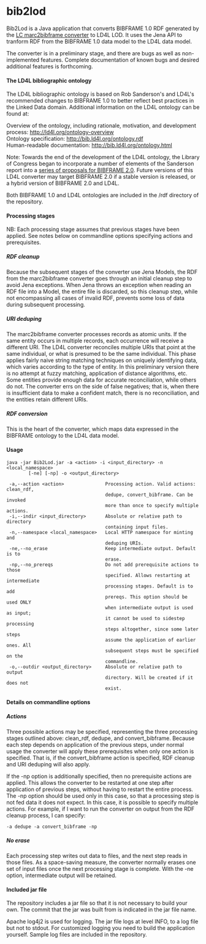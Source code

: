 # bib2lod
Bib2Lod is a Java application that converts BIBFRAME 1.0 RDF generated by the <a href="https://github.com/lcnetdev/marc2bibframe">LC marc2bibframe converter</a> to LD4L LOD. It uses the Jena API to tranform RDF from the BIBFRAME 1.0 data model to the LD4L data model.

The converter is in a preliminary stage, and there are bugs as well as non-implemented features. Complete documentation of known bugs and desired additional features is forthcoming.

#### The LD4L bibliographic ontology ####

The LD4L bibliographic ontology is based on Rob Sanderson's and LD4L's recommended changes to BIBFRAME 1.0 to better reflect best practices in the Linked Data domain. Additional information on the LD4L ontology can be found at:

Overview of the ontology, including rationale, motivation, and development process: http://ld4l.org/ontology-overview<br />
Ontology specification: http://bib.ld4l.org/ontology.rdf<br />
Human-readable documentation: http://bib.ld4l.org/ontology.html<br />

Note: Towards the end of the development of the LD4L ontology, the Library of Congress began to incorporate a number of elements of the Sanderson report into a <a href="https://www.loc.gov/bibframe/docs/index.html">series of proposals for BIBFRAME 2.0</a>. Future versions of this LD4L converter may target BIBFRAME 2.0 if a stable version is released, or a hybrid version of BIBFRAME 2.0 and LD4L.

Both BIBFRAME 1.0 and LD4L ontologies are included in the /rdf directory of the repository.

#### Processing stages ####

NB: Each processing stage assumes that previous stages have been applied. See notes below on commandline options specifying actions and prerequisites.

##### RDF cleanup #####

Because the subsequent stages of the converter use Jena Models, the RDF from the marc2bibframe converter goes through an initial cleanup step to avoid Jena exceptions. When Jena throws an exception when reading an RDF file into a Model, the entire file is discarded, so this cleanup step, while not encompassing all cases of invalid RDF, prevents some loss of data during subsequent processing.

##### URI deduping #####

The marc2bibframe converter processes records as atomic units. If the same entity occurs in multiple records, each occurrence will receive a different URI. The LD4L converter reconciles multiple URIs that point at the same individual, or what is presumed to be the same individual. This phase applies fairly naive string matching techniques on uniquely identifying data, which varies according to the type of entity. In this preliminary version there is no attempt at fuzzy matching, application of distance algorithms, etc. Some entities provide enough data for accurate reconciliation, while others do not. The converter errs on the side of false negatives; that is, when there is insufficient data to make a confident match, there is no reconciliation, and the entities retain different URIs.

##### RDF conversion #####

This is the heart of the converter, which maps data expressed in the BIBFRAME ontology to the LD4L data model.



#### Usage ####
```
java -jar Bib2Lod.jar -a <action> -i <input_directory> -n <local_namespace>
        [-ne] [-np] -o <output_directory>
       
 -a,--action <action>               Processing action. Valid actions: clean_rdf,
                                    dedupe, convert_bibframe. Can be invoked
                                    more than once to specify multiple actions.
 -i,--indir <input_directory>       Absolute or relative path to directory
                                    containing input files.
 -n,--namespace <local_namespace>   Local HTTP namespace for minting and
                                    deduping URIs.
 -ne,--no_erase                     Keep intermediate output. Default is to
                                    erase.
 -np,--no_prereqs                   Do not add prerequisite actions to those
                                    specified. Allows restarting at intermediate
                                    processing stages. Default is to add
                                    prereqs. This option should be used ONLY
                                    when intermediate output is used as input;
                                    it cannot be used to sidestep processing
                                    steps altogether, since some later steps
                                    assume the application of earlier ones. All
                                    subsequent steps must be specified on the
                                    commandline.
 -o,--outdir <output_directory>     Absolute or relative path to output
                                    directory. Will be created if it does not
                                    exist.
```

#### Details on commandline options ####

##### Actions #####

Three possible actions may be specified, representing the three processing stages outlined above: clean_rdf, dedupe, and convert_bibframe. Because each step depends on application of the previous steps, under normal usage the converter will apply these prerequisites when only one action is specified. That is, if the convert_bibframe action is specified, RDF cleanup and URI deduping will also apply. 

If the -np option is additionally specified, then no prerequisite actions are applied. This allows the converter to be restarted at one step after application of previous steps, without having to restart the entire process. The -np option should be used only in this case, so that a processing step is not fed data it does not expect. In this case, it is possible to specify multiple actions. For example, if I want to run the converter on output from the RDF cleanup process, I can specify:

```
-a dedupe -a convert_bibframe -np

```

##### No erase #####

Each processing step writes out data to files, and the next step reads in those files. As a space-saving measure, the converter normally erases one set of input files once the next processing stage is complete. With the -ne option, intermediate output will be retained.

#### Included jar file ####

The repository includes a jar file so that it is not necessary to build your own. The commit that the jar was built from is indicated in the jar file name.

Apache log4j2 is used for logging. The jar file logs at level INFO, to a log file but not to stdout. For customized logging you need to build the application yourself. Sample log files are included in the repository.
